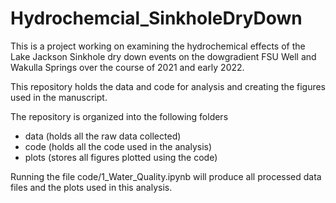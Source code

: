 # Hydrochemcial_SinkholeDryDown


This is a project working on examining the hydrochemical effects of the Lake Jackson Sinkhole dry down events on the dowgradient FSU Well and Wakulla Springs over the course of 2021 and early 2022. 

This repository holds the data and code for analysis and creating the figures used in the manuscript.


The repository is organized into the following folders
- data (holds all the raw data collected)
- code (holds all the code used in the analysis)
- plots (stores all figures plotted using the code)

Running the file code/1_Water_Quality.ipynb will produce all processed data files and the plots used in this analysis.
